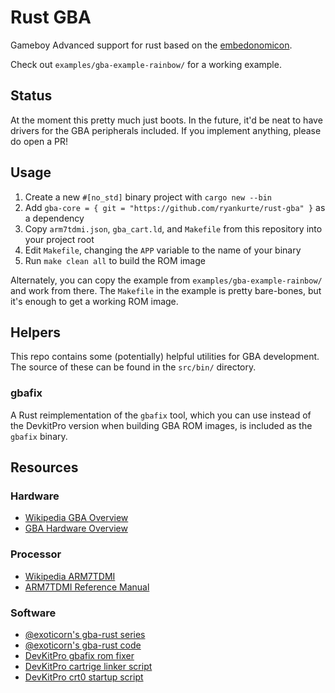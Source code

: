# Rust GBA

Gameboy Advanced support for rust based on the [embedonomicon](https://japaric.github.io/embedonomicon/).

Check out `examples/gba-example-rainbow/` for a working example.

## Status

At the moment this pretty much just boots. In the future, it'd be neat to have drivers for the GBA peripherals included. If you implement anything, please do open a PR!

## Usage

1. Create a new `#[no_std]` binary project with `cargo new --bin`
2. Add `gba-core = { git = "https://github.com/ryankurte/rust-gba" }` as a dependency
3. Copy `arm7tdmi.json`,  `gba_cart.ld`, and `Makefile` from this repository into your project root
4. Edit `Makefile`, changing the `APP` variable to the name of your binary
5. Run `make clean all` to build the ROM image

Alternately, you can copy the example from `examples/gba-example-rainbow/` and work from there.
The `Makefile` in the example is pretty bare-bones, but it's enough to get a working ROM image.

## Helpers

This repo contains some (potentially) helpful utilities for GBA development. The source of these can be found in the `src/bin/` directory.

### gbafix

A Rust reimplementation of the `gbafix` tool, which you can use instead of the DevkitPro version when building GBA ROM images, is included as the `gbafix` binary.

## Resources

### Hardware
- [Wikipedia GBA Overview](https://en.wikipedia.org/wiki/Game_Boy_Advance)
- [GBA Hardware Overview](https://www.coranac.com/tonc/text/hardware.htm)

### Processor
- [Wikipedia ARM7TDMI](https://en.wikipedia.org/wiki/ARM7#ARM7TDMI)
- [ARM7TDMI Reference Manual](http://infocenter.arm.com/help/topic/com.arm.doc.ddi0210c/DDI0210B.pdf)

### Software
- [@exoticorn's gba-rust series](https://csclub.uwaterloo.ca/~tbelaire/blog/posts/gba-rust-1.html)
- [@exoticorn's gba-rust code](https://github.com/exoticorn/gba-rust)
- [DevKitPro gbafix rom fixer](https://github.com/devkitPro/gba-tools/blob/master/src/gbafix.c)
- [DevKitPro cartrige linker script](https://github.com/devkitPro/buildscripts/blob/master/dkarm-eabi/crtls/gba_cart.ld)
- [DevKitPro crt0 startup script](https://github.com/devkitPro/buildscripts/blob/master/dkarm-eabi/crtls/gba_crt0.s)
